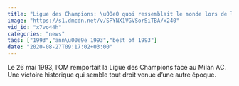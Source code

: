 ```yaml
---
title: "Ligue des Champions: \u00e0 quoi ressemblait le monde lors de la derni\u00e8re (et unique) victoire fran\u00e7aise"
image: "https://s1.dmcdn.net/v/SPYNX1VGVSorSiTBA/x240"
vid_id: "x7vo44h"
categories: "news"
tags: ["1993","ann\u00e9e 1993","best of 1993"]
date: "2020-08-27T09:17:02+03:00"
---
```

Le 26 mai 1993, l’OM remportait la Ligue des Champions face au Milan AC. Une victoire historique qui semble tout droit venue d’une autre époque.  <br>
